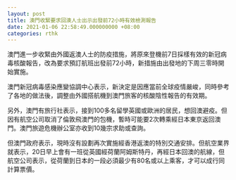 ```yaml
---
layout: post
title: 澳門收緊要求回澳人士出示出發前72小時有效檢測報告
date: 2021-01-06 22:58:49.000000000 +08:00
categories: rthk
---
```


澳門進一步收緊由外國返澳人士的防疫措施，將原來登機前7日採樣有效的新冠病毒核酸報告，改為要求預訂航班出發前72小時，新措施由出發地的下周三零時開始實施。

澳門新冠病毒感染應變協調中心表示，新決定是因應當前全球疫情嚴峻，同時參考了各地的做法後，調整由外國搭航機到澳門旅客的核酸陰性報告的有效期。

另外，澳門有旅行社表示，接到100多名留學英國或歐洲的居民，想回澳避疫。但因有航空公司取消了倫敦飛澳門的包機，暫時可能要2次轉乘經日本東京返回澳門。澳門旅遊危機辦公室亦收到10幾宗求助或查詢。

但澳門政府表示，現時沒有設劃再次實施經香港返澳的特別交通安排。但航空業界就表示，20日早上會有一班從英國經荷蘭阿姆斯特丹，再經日本回澳的航線，但航空公司表示，從荷蘭到日本的一段必須最少有80名或以上乘客，才可以成行同計算票價。
